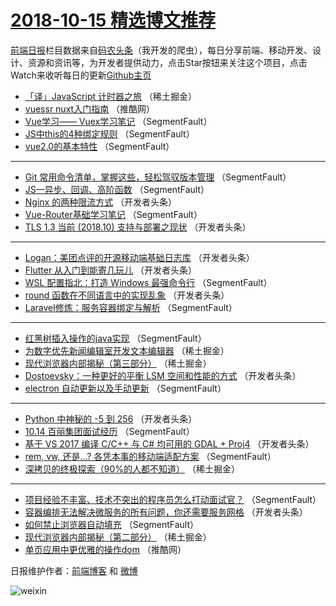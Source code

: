 # [2018-10-15 精选博文推荐](https://toutiao.qdkfweb.cn/date/2018/10/15)

[前端日报](https://qdkfweb.cn/c/news)栏目数据来自[码农头条](https://toutiao.qdkfweb.cn/)（我开发的爬虫），每日分享前端、移动开发、设计、资源和资讯等，为开发者提供动力，点击Star按钮来关注这个项目，点击Watch来收听每日的更新[Github主页](https://github.com/kujian/frontendDaily)
* [「译」JavaScript 计时器之旅](https://toutiao.qdkfweb.cn/88956.html) （稀土掘金）
* [vuessr nuxt入门指南](https://toutiao.qdkfweb.cn/88985.html) （推酷网）
* [Vue学习—— Vuex学习笔记](https://toutiao.qdkfweb.cn/88940.html) （SegmentFault）
* [JS中this的4种绑定规则](https://toutiao.qdkfweb.cn/88951.html) （SegmentFault）
* [vue2.0的基本特性](https://toutiao.qdkfweb.cn/88946.html) （SegmentFault）

***
* [Git 常用命令清单，掌握这些，轻松驾驭版本管理](https://toutiao.qdkfweb.cn/88939.html) （SegmentFault）
* [JS—异步、回调、高阶函数](https://toutiao.qdkfweb.cn/88950.html) （SegmentFault）
* [Nginx 的两种限流方式](https://toutiao.qdkfweb.cn/88966.html) （开发者头条）
* [Vue-Router基础学习笔记](https://toutiao.qdkfweb.cn/88941.html) （SegmentFault）
* [TLS 1.3 当前 (2018.10) 支持与部署之现状](https://toutiao.qdkfweb.cn/88968.html) （开发者头条）

***
* [Logan：美团点评的开源移动端基础日志库](https://toutiao.qdkfweb.cn/88970.html) （开发者头条）
* [Flutter 从入门到能寄几玩儿](https://toutiao.qdkfweb.cn/88967.html) （开发者头条）
* [WSL 配置指北：打造 Windows 最强命令行](https://toutiao.qdkfweb.cn/88953.html) （SegmentFault）
* [round 函数在不同语言中的实现乱象](https://toutiao.qdkfweb.cn/88969.html) （开发者头条）
* [Laravel修炼：服务容器绑定与解析](https://toutiao.qdkfweb.cn/88945.html) （SegmentFault）

***
* [红黑树插入操作的java实现](https://toutiao.qdkfweb.cn/88954.html) （SegmentFault）
* [为数字优先新闻编辑室开发文本编辑器](https://toutiao.qdkfweb.cn/88957.html) （稀土掘金）
* [现代浏览器内部揭秘（第三部分）](https://toutiao.qdkfweb.cn/88959.html) （稀土掘金）
* [Dostoevsky：一种更好的平衡 LSM 空间和性能的方式](https://toutiao.qdkfweb.cn/88971.html) （开发者头条）
* [electron 自动更新以及手动更新](https://toutiao.qdkfweb.cn/88955.html) （SegmentFault）

***
* [Python 中神秘的 -5 到 256](https://toutiao.qdkfweb.cn/88972.html) （开发者头条）
* [10.14 百丽集团面试经历](https://toutiao.qdkfweb.cn/88947.html) （SegmentFault）
* [基于 VS 2017 编译 C/C++ 与 C# 均可用的 GDAL + Proj4](https://toutiao.qdkfweb.cn/88973.html) （开发者头条）
* [rem, vw, 还是&#8230;? 各凭本事的移动端适配方案](https://toutiao.qdkfweb.cn/88948.html) （SegmentFault）
* [深拷贝的终极探索（90%的人都不知道）](https://toutiao.qdkfweb.cn/88960.html) （稀土掘金）

***
* [项目经验不丰富、技术不突出的程序员怎么打动面试官？](https://toutiao.qdkfweb.cn/88942.html) （SegmentFault）
* [容器编排无法解决微服务的所有问题，你还需要服务网格](https://toutiao.qdkfweb.cn/88974.html) （开发者头条）
* [如何禁止浏览器自动填充](https://toutiao.qdkfweb.cn/88949.html) （SegmentFault）
* [现代浏览器内部揭秘（第二部分）](https://toutiao.qdkfweb.cn/88958.html) （稀土掘金）
* [单页应用中更优雅的操作dom](https://toutiao.qdkfweb.cn/88984.html) （推酷网）

日报维护作者：[前端博客](https://qdkfweb.cn/) 和 [微博](https://qdkfweb.cn/go/weibo)

![weixin](https://user-images.githubusercontent.com/3055447/38468989-651132ac-3b80-11e8-8e6b-15122322a9d7.png)